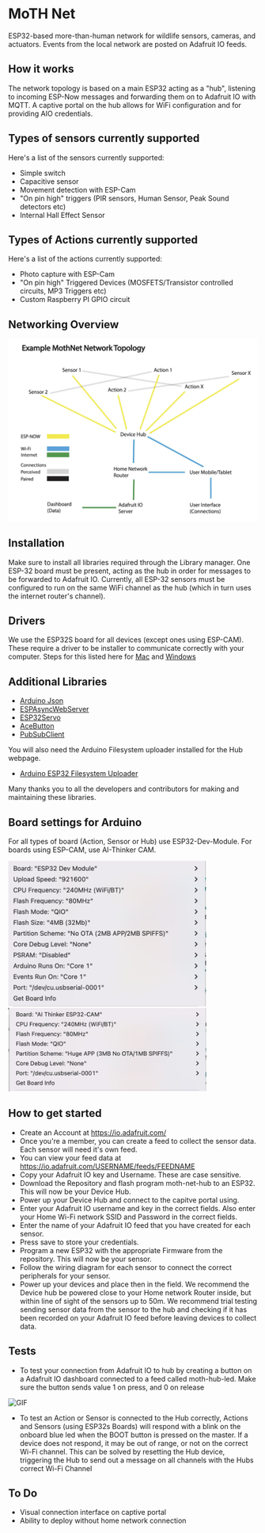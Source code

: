 # MoTH Net
ESP32-based more-than-human network for wildlife sensors, cameras, and actuators. Events from the local network are posted on Adafruit IO feeds.

## How it works
The network topology is based on a main ESP32 acting as a "hub", listening to incoming ESP-Now messages and forwarding them on to Adafruit IO with MQTT. A captive portal on the hub allows for WiFi configuration and for providing AIO credentials.

## Types of sensors currently supported
Here's a list of the sensors currently supported:
- Simple switch
- Capacitive sensor
- Movement detection with ESP-Cam
- "On pin high" triggers (PIR sensors, Human Sensor, Peak Sound detectors etc)
- Internal Hall Effect Sensor

## Types of Actions currently supported
Here's a list of the actions currently supported:
- Photo capture with ESP-Cam
- "On pin high" Triggered Devices (MOSFETS/Transistor controlled circuits, MP3 Triggers etc) 
- Custom Raspberry PI GPIO circuit

## Networking Overview

![diagram](https://github.com/interactionresearchstudio/moth-net/blob/main/Moth-net%20diagram.jpeg)

## Installation
Make sure to install all libraries required through the Library manager. One ESP-32 board must be present, acting as the hub in order for messages to be forwarded to Adafruit IO. Currently, all ESP-32 sensors must be configured to run on the same WiFi channel as the hub (which in turn uses the internet router's channel).

## Drivers
We use the ESP32S board for all devices (except ones using ESP-CAM). These require a driver to be installer to communicate correctly with your computer. Steps for this listed here for [Mac](https://make.yoyomachines.io/Guide/Hardware+Build+Guide+(Mac+Software)/17?lang=en#s27) and [Windows](https://make.yoyomachines.io/Guide/Hardware+Build+Guide+(Windows+software)/9?lang=en#s83)

## Additional Libraries
- [Arduino Json](https://github.com/bblanchon/ArduinoJson)
- [ESPAsyncWebServer](https://github.com/me-no-dev/ESPAsyncWebServer)
- [ESP32Servo](https://github.com/jkb-git/ESP32Servo)
- [AceButton](https://github.com/bxparks/AceButton)
- [PubSubClient](https://github.com/knolleary/pubsubclient)

You will also need the Arduino Filesystem uploader installed for the Hub webpage. 
- [Arduino ESP32 Filesystem Uploader](https://github.com/me-no-dev/arduino-esp32fs-plugin)

Many thanks you to all the developers and contributors for making and maintaining these libraries.

## Board settings for Arduino

For all types of board (Action, Sensor or Hub) use ESP32-Dev-Module. For boards using ESP-CAM, use AI-Thinker CAM.<br/>

<img src="https://github.com/interactionresearchstudio/moth-net/blob/main/Hub:Action:Sensor-settings.png" data-canonical-src="https://github.com/interactionresearchstudio/moth-net/blob/main/Hub:Action:Sensor-settings.png" width="400" />
<img src="https://github.com/interactionresearchstudio/moth-net/blob/main/CAM-board-settings.png " data-canonical-src="https://github.com/interactionresearchstudio/moth-net/blob/main/CAM-board-settings.png " width="400" />


## How to get started 

- Create an Account at https://io.adafruit.com/
- Once you're a member, you can create a feed to collect the sensor data. Each sensor will need it's own feed.
- You can view your feed data at https://io.adafruit.com/USERNAME/feeds/FEEDNAME
- Copy your Adafruit IO key and Username. These are case sensitive. 
- Download the Repository and flash program moth-net-hub to an ESP32. This will now be your Device Hub.
- Power up your Device Hub and connect to the capitve portal using.
- Enter your Adafruit IO username and key in the correct fields. Also enter your Home Wi-Fi network SSID and Password in the correct fields.
- Enter the name of your Adafruit IO feed that you have created for each sensor.
- Press save to store your credentials.
- Program a new ESP32 with the appropriate Firmware from the repository. This will now be your sensor.
- Follow the wiring diagram for each sensor to connect the correct peripherals for your sensor.
- Power up your devices and place then in the field. We recommend the Device hub be powered close to your Home network Router inside, but within line of sight of the sensors up to 50m. We recommend trial testing sending sensor data from the sensor to the hub and checking if it has been recorded on your Adafruit IO feed before leaving devices to collect data.

## Tests

- To test your connection from Adafruit IO to hub by creating a button on a Adafruit IO dashboard connected to a feed called moth-hub-led. Make sure the button sends value 1 on press, and 0 on release

![GIF](https://media0.giphy.com/media/EEayYfkQa362ftdd3D/giphy.gif)

- To test an Action or Sensor is connected to the Hub correctly, Actions and Sensors (using ESP32s Boards) will respond with a blink on the onboard blue led when the BOOT button is pressed on the master. If a device does not respond, it may be out of range, or not on the correct Wi-Fi channel. This can be solved by resetting the Hub device, triggering the Hub to send out a message on all channels with the Hubs correct Wi-Fi Channel

## To Do
 - Visual connection interface on captive portal
 - Ability to deploy without home network connection
